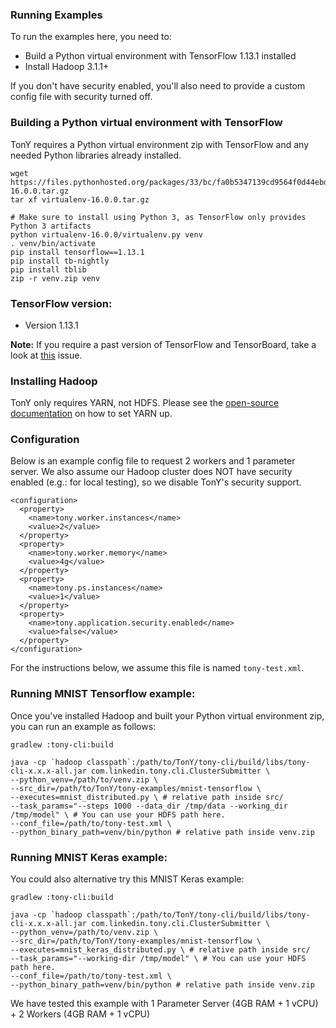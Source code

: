### Running Examples

To run the examples here, you need to:

* Build a Python virtual environment with TensorFlow 1.13.1 installed
* Install Hadoop 3.1.1+

If you don't have security enabled, you'll also need to provide a custom config file with security turned off.


### Building a Python virtual environment with TensorFlow

TonY requires a Python virtual environment zip with TensorFlow and any needed Python libraries already installed.

```
wget https://files.pythonhosted.org/packages/33/bc/fa0b5347139cd9564f0d44ebd2b147ac97c36b2403943dbee8a25fd74012/virtualenv-16.0.0.tar.gz
tar xf virtualenv-16.0.0.tar.gz

# Make sure to install using Python 3, as TensorFlow only provides Python 3 artifacts
python virtualenv-16.0.0/virtualenv.py venv
. venv/bin/activate
pip install tensorflow==1.13.1
pip install tb-nightly
pip install tblib
zip -r venv.zip venv
```

### TensorFlow version: 

 - Version 1.13.1

**Note:** If you require a past version of TensorFlow and TensorBoard, take a look at [this](https://github.com/linkedin/TonY/issues/42) issue.


### Installing Hadoop

TonY only requires YARN, not HDFS. Please see the [open-source documentation](https://hadoop.apache.org/docs/current/hadoop-project-dist/hadoop-common/SingleCluster.html) on how to set YARN up.


### Configuration

Below is an example config file to request 2 workers and 1 parameter server. We also assume our Hadoop cluster
does NOT have security enabled (e.g.: for local testing), so we disable TonY's security support.

```
<configuration>
  <property>
    <name>tony.worker.instances</name>
    <value>2</value>
  </property>
  <property>
    <name>tony.worker.memory</name>
    <value>4g</value>
  </property>
  <property>
    <name>tony.ps.instances</name>
    <value>1</value>
  </property>
  <property>
    <name>tony.application.security.enabled</name>
    <value>false</value>
  </property>
</configuration>
```

For the instructions below, we assume this file is named `tony-test.xml`.


### Running MNIST Tensorflow example:

Once you've installed Hadoop and built your Python virtual environment zip, you can run an example as follows:

```
gradlew :tony-cli:build

java -cp `hadoop classpath`:/path/to/TonY/tony-cli/build/libs/tony-cli-x.x.x-all.jar com.linkedin.tony.cli.ClusterSubmitter \
--python_venv=/path/to/venv.zip \
--src_dir=/path/to/TonY/tony-examples/mnist-tensorflow \
--executes=mnist_distributed.py \ # relative path inside src/
--task_params="--steps 1000 --data_dir /tmp/data --working_dir /tmp/model" \ # You can use your HDFS path here.
--conf_file=/path/to/tony-test.xml \
--python_binary_path=venv/bin/python # relative path inside venv.zip
```

### Running MNIST Keras example:

You could also alternative try this MNIST Keras example:

```
gradlew :tony-cli:build

java -cp `hadoop classpath`:/path/to/TonY/tony-cli/build/libs/tony-cli-x.x.x-all.jar com.linkedin.tony.cli.ClusterSubmitter \
--python_venv=/path/to/venv.zip \
--src_dir=/path/to/TonY/tony-examples/mnist-tensorflow \
--executes=mnist_keras_distributed.py \ # relative path inside src/
--task_params="--working-dir /tmp/model" \ # You can use your HDFS path here.
--conf_file=/path/to/tony-test.xml \
--python_binary_path=venv/bin/python # relative path inside venv.zip
```

We have tested this example with 1 Parameter Server (4GB RAM + 1 vCPU)  + 2 Workers (4GB RAM + 1 vCPU)

